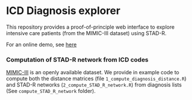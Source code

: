 # ICD Diagnosis explorer
This repository provides a proof-of-principle web interface to explore intensive care patients (from the MIMIC-III dataset) using STAD-R.

For an online demo, see [here](https://dalcaide.shinyapps.io/diagnosis_explorer/)

### Computation of STAD-R network from ICD codes
[MIMIC-III](https://mimic.physionet.org/) is an openly available dataset. We provide in example code to compute both the distance matrices (file `1_compute_diagnosis_distance.R`) and STAD-R networks (`2_compute_STAD_R_network.R`) from diagnosis lists (See `compute_STAD_R_network` folder).